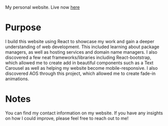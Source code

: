 My personal website. Live now [here](https://www.zhengalbert.com)


# Purpose
I build this website using React to showcase my work and gain a deeper understanding of web development. This included learning about
package managers, as well as hosting services and domain name managers. I also discovered a few neat frameworks/libraries
including React-bootstrap, which allowed me to create add in beautiful components such as a Text Carousel as well as helping my website
become mobile-responsive. I also discovered AOS through this project, which allowed me to create fade-in animations.

# Notes
You can find my contact information on my website. If you have any insights on how I could improve, please feel free to reach out to me!

